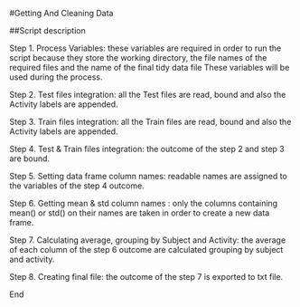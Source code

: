 #Getting And Cleaning Data 

##Script description

Step 1. Process Variables: these variables are required in order to run the script because they store the working directory, the file names of the required files 
and the name of the final tidy data file These variables will be used during the process.

Step 2. Test files integration: all the Test files are read, bound and also the Activity labels are appended.

Step 3. Train files integration: all the Train files are read, bound and also the Activity labels are appended.

Step 4. Test & Train files integration: the outcome of the step 2 and step 3 are bound.

Step 5. Setting data frame column names: readable names are assigned to the variables of the step 4 outcome.

Step 6. Getting mean & std column names : only the columns containing mean() or std() on their names are taken in order to create a new data frame.

Step 7. Calculating average, grouping by Subject and Activity: the average of each column of the step 6 outcome are calculated grouping by subject and
activity.

Step 8. Creating final file: the outcome of the step 7 is exported to txt file.

End



